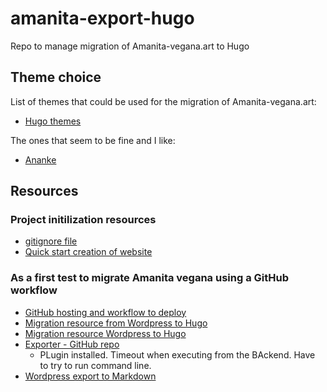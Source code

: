 # amanita-export-hugo

Repo to manage migration of Amanita-vegana.art to Hugo

## Theme choice

List of themes that could be used for the migration of Amanita-vegana.art:

- [Hugo themes](https://themes.gohugo.io/)

The ones that seem to be fine and I like:

- [Ananke](https://themes.gohugo.io/themes/gohugo-theme-ananke/)

## Resources

### Project initilization resources

- [gitignore file](https://github.com/eSolia/eSolia_2018/blob/main/.gitignore)
- [Quick start creation of website](https://gohugo.io/getting-started/quick-start/)

### As a first test to migrate Amanita vegana using a GitHub workflow

- [GitHub hosting and workflow to deploy](https://gohugo.io/hosting-and-deployment/hosting-on-github/)
- [Migration resource from Wordpress to Hugo](https://www.freecodecamp.org/news/wordpress-to-hugo-scripts/)
- [Migration resource Wordpress to Hugo](https://terrygodier.com/blog/wordpress-to-hugo/)
- [Exporter - GitHub repo](https://github.com/SchumacherFM/wordpress-to-hugo-exporter)
  - PLugin installed. Timeout when executing from the BAckend. Have to try to run command line.
- [Wordpress export to Markdown](https://github.com/lonekorean/wordpress-export-to-markdown)
